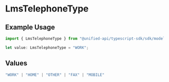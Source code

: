 # LmsTelephoneType

## Example Usage

```typescript
import { LmsTelephoneType } from "@unified-api/typescript-sdk/sdk/models/shared";

let value: LmsTelephoneType = "WORK";
```

## Values

```typescript
"WORK" | "HOME" | "OTHER" | "FAX" | "MOBILE"
```